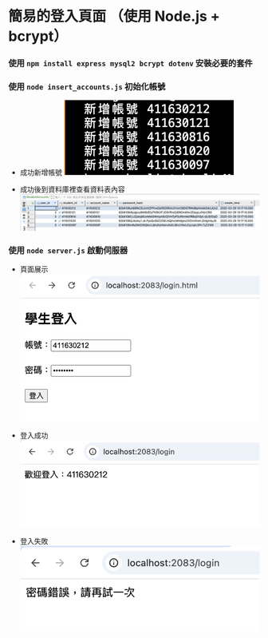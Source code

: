 # 簡易的登入頁面 （使用 Node.js + bcrypt）
### 使用 `npm install express mysql2 bcrypt dotenv` 安裝必要的套件
### 使用 `node insert_accounts.js` 初始化帳號

* 成功新增帳號
![alt text](./image/insert_accounts.png)

* 成功後到資料庫裡查看資料表內容
![alt text](./image/Accounts.png)

### 使用 `node server.js` 啟動伺服器

* 頁面展示
![alt text](./image/login_html.png)

* 登入成功
![alt text](./image/login_success.png)

* 登入失敗
![alt text](./image/login_fail.png)